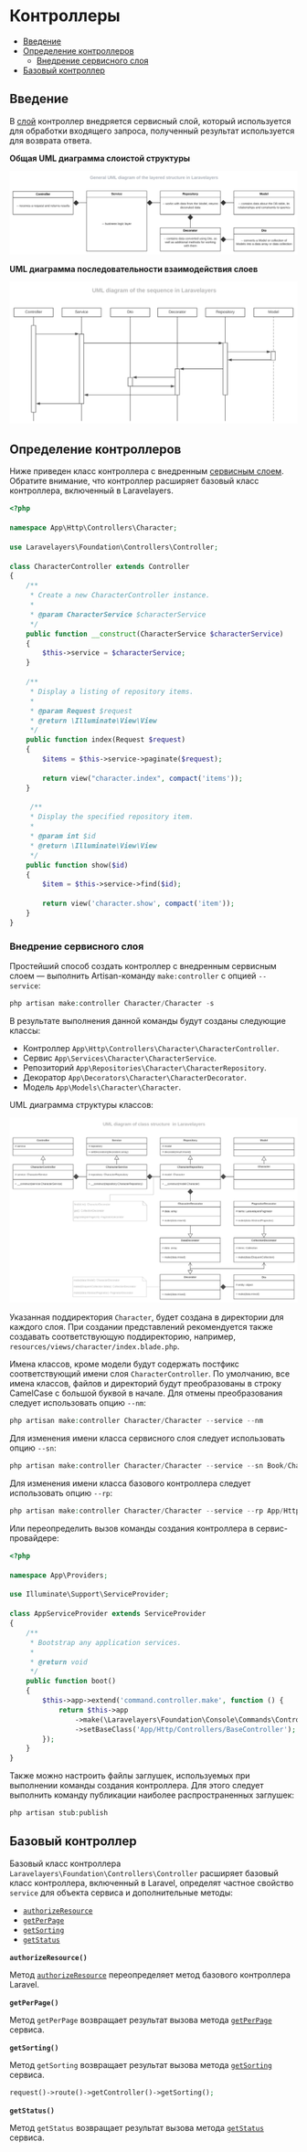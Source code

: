 # Контроллеры

- [Введение](#introduction)
- [Определение контроллеров](#defining-controllers)
	- [Внедрение сервисного слоя](#inject-service-layer)
- [Базовый контроллер](#base-controller)

<a name="introduction"></a>
## Введение

В [слой](layers.md) контроллер внедряется сервисный слой, который используется для обработки входящего запроса, полученный результат используется для возврата ответа.

**Общая UML диаграмма слоистой структуры**

[![General UML diagram of the layered structure](../../storage/images/general-uml-diagram-of-the-layered-structure.svg)](https://lucid.app/documents/view/16a364a8-19b7-4136-a555-02f58b0c696e)

**UML диаграмма последовательности взаимодействия слоев**

[![UML diagram of the sequence](../../storage/images/uml-diagram-of-the-sequence.svg)
](https://lucid.app/documents/view/6c217ff3-3a7a-4806-bdf8-7a9b117c9de4)

<a name="defining-controllers"></a>
## Определение контроллеров

Ниже приведен класс контроллера с внедренным [сервисным слоем](services.md). Обратите внимание, что контроллер расширяет базовый класс контроллера, включенный в Laravelayers.

```php
<?php
	
namespace App\Http\Controllers\Character;
	
use Laravelayers\Foundation\Controllers\Controller;
	
class CharacterController extends Controller
{
    /**
     * Create a new CharacterController instance.
     *
     * @param CharacterService $characterService
     */
    public function __construct(CharacterService $characterService)
    {
        $this->service = $characterService;
    }
    
    /**
     * Display a listing of repository items.
     *
     * @param Request $request
     * @return \Illuminate\View\View
     */
    public function index(Request $request)
    {
        $items = $this->service->paginate($request);
	
        return view("character.index", compact('items'));
    }
    
	 /**
     * Display the specified repository item.
     *
     * @param int $id
     * @return \Illuminate\View\View
     */
    public function show($id)
    {
        $item = $this->service->find($id);
	
        return view('character.show', compact('item'));
    }
}
```

<a name="inject-service-layer"></a>	
### Внедрение сервисного слоя
	
Простейший способ создать контроллер с внедренным сервисным слоем — выполнить Artisan-команду `make:controller` с опцией `--service`:

```php
php artisan make:controller Character/Character -s
```

В результате выполнения данной команды будут созданы следующие классы:

- Контроллер `App\Http\Controllers\Character\CharacterController`.
- Сервис `App\Services\Character\CharacterService`.
- Репозиторий `App\Repositories\Character\CharacterRepository`.
- Декоратор `App\Decorators\Character\CharacterDecorator`.
- Модель `App\Models\Character\Character`.

UML диаграмма структуры классов:

[![UML diagram of class structure  in Laravelayers](../../storage/images/uml-diagram-of-class-structure.svg)](https://lucid.app/documents/view/4f287ac4-f718-4216-b508-105fa1b035f4)

Указанная поддиректория `Character`, будет создана в директории для каждого слоя. При создании представлений рекомендуется также создавать соответствующую поддиректорию, например, `resources/views/character/index.blade.php`.

Имена классов, кроме модели будут содержать постфикс соответствующий имени слоя `CharacterController`. По умолчанию, все имена классов, файлов и директорий будут преобразованы в строку СamelCase с большой буквой в начале. Для отмены преобразования следует использовать опцию `--nm`:

```php
php artisan make:controller Character/Character --service --nm
```

Для изменения имени класса сервисного слоя следует использовать опцию `--sn`:

```php
php artisan make:controller Character/Character --service --sn Book/Character
```

Для изменения имени класса базового контроллера следует использовать опцию `--rp`:

```php
php artisan make:controller Character/Character --service --rp App/Http/Controllers/BaseController
```

Или переопределить вызов команды создания контроллера в сервис-провайдере:

```php
<?php
	
namespace App\Providers;
	
use Illuminate\Support\ServiceProvider;
	
class AppServiceProvider extends ServiceProvider
{
    /**
     * Bootstrap any application services.
     *
     * @return void
     */
    public function boot()
    {
        $this->app->extend('command.controller.make', function () {
            return $this->app
                ->make(\Laravelayers\Foundation\Console\Commands\ControllerMakeCommand::class)
                ->setBaseClass('App/Http/Controllers/BaseController');
        });
    }
}
```
	
Также можно настроить файлы заглушек, используемых при выполнении команды создания контроллера. Для этого следует выполнить команду публикации наиболее распространенных заглушек:

```php
php artisan stub:publish
```
	
<a name="base-controller"></a>
## Базовый контроллер

Базовый класс контроллера `Laravelayers\Foundation\Controllers\Controller` расширяет базовый класс контроллера, включенный в Laravel, определят частное свойство `service` для объекта сервиса и дополнительные методы:

- [`authorizeResource`](#authorize-resource)
- [`getPerPage`](#get-per-page)
- [`getSorting`](#get-sorting)
- [`getStatus`](#get-status)

**`authorizeResource()`**

Метод [`authorizeResource`](auth.md#authorizing-resource-controllers) переопределяет метод базового контроллера Laravel.

**`getPerPage()`**

Метод `getPerPage` возвращает результат вызова метода [`getPerPage`](services.md#get-per-page) сервиса.

**`getSorting()`**

Метод `getSorting` возвращает результат вызова метода [`getSorting`](services.md#get-sorting) сервиса.

```php
request()->route()->getController()->getSorting();
```

**`getStatus()`**

Метод `getStatus` возвращает результат вызова метода [`getStatus`](services.md#get-status) сервиса.